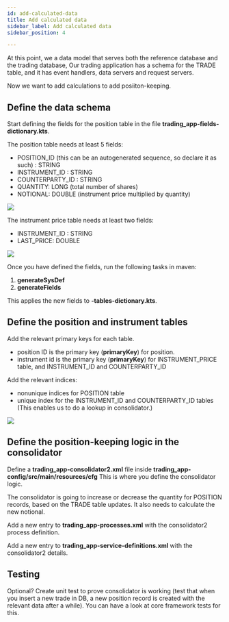 ```yaml
---
id: add-calculated-data
title: Add calculated data
sidebar_label: Add calculated data
sidebar_position: 4

---
```

At this point, we a data model that serves both the reference database and the trading database, Our trading application has  a schema for the TRADE table, and it has event handlers, data servers and request servers.

Now we want to add calculations to add posiiton-keeping.

## Define the data schema

Start defining the fields for the position table in the file **trading_app-fields-dictionary.kts**.

The position table needs at least 5 fields:

* POSITION_ID (this can be an autogenerated sequence, so declare it as such) : STRING
* INSTRUMENT_ID : STRING
* COUNTERPARTY_ID : STRING
* QUANTITY: LONG (total number of shares)
* NOTIONAL: DOUBLE (instrument price multiplied by quantity)

![](/img/consolidator-1-nre-fields.png)

The instrument price table needs at least two fields:

* INSTRUMENT_ID : STRING
* LAST_PRICE: DOUBLE

![](/img/fields-for-the-instrument-name-table.png)

Once you have defined the fields, run the following tasks in maven:

1. **generateSysDef**
2. **generateFields**

This applies the new fields  to **-tables-dictionary.kts**.

## Define the position and instrument tables

Add the relevant primary keys for each table.

* position ID is the primary key  (**primaryKey**) for position.
* instrument id is the primary key (**primaryKey**) for INSTRUMENT_PRICE table, and INSTRUMENT_ID and COUNTERPARTY_ID

Add the relevant indices:

* nonunique indices for POSITION table
* unique index for the INSTRUMENT_ID and COUNTERPARTY_ID tables (This enables us to  do a lookup in consolidator.)

![](/img/keys-and-indices.png)

## Define the position-keeping logic in the consolidator

Define a **trading_app-consolidator2.xml** file inside **trading_app-config/src/main/resources/cfg** This is where you define the consolidator logic.

The consolidator is going to increase or decrease the quantity for POSITION records, based on the TRADE table updates. It also needs to calculate the new notional.

Add a new entry to **trading_app-processes.xml** with the consolidator2 process definition.

Add a new entry to **trading_app-service-definitions.xml** with the consolidator2 details.

## Testing

Optional? Create unit test to prove consolidator is working (test that when you insert a new trade in DB, a new position record is created with the relevant data after a while). You can have a look at core framework tests for this.